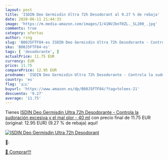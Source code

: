 ```yaml
---
layout: post
title: 'ISDIN Deo Germisdin Ultra 72h Desodorant al 9.27 % de rebaja'
date: 2020-06-11 21:44:33
image: 'https://m.media-amazon.com/images/I/41NVJbnT0ZL._SL200_.jpg'
comments: true
category: ofertas
author: ring
slug: 'B00J5FTF84-es ISDIN Deo Germisdin Ultra 72h Desodorante - Controla la...'
sku: 'B00J5FTF84-es'
tags: [ 'desodorante', ]
actualPrice: 11.75 EUR
currency: EUR
price: 11.75
comparePrice: 12.95 EUR
prodname: 'ISDIN Deo Germisdin Ultra 72h Desodorante - Controla la sudoración excesiva y el mal olor - 40 ml'
country: 'es'
flag: '🇪🇸'
buyurl: 'https://www.amazon.es/dp/B00J5FTF84/?tag=tolees-21'
descuento: '9.27'
average: '11.75'
---
```


Tienes [ISDIN Deo Germisdin Ultra 72h Desodorante - Controla la sudoración excesiva y el mal olor - 40 ml](https://www.amazon.es/dp/B00J5FTF84/?tag=tolees-21) con precio final de  11.75 EUR (original: 12.95 EUR) (9.27 %  de rebaja) aqui!

[![ISDIN Deo Germisdin Ultra 72h Desodorant](https://m.media-amazon.com/images/I/41NVJbnT0ZL._SL200_.jpg)](https://www.amazon.es/dp/B00J5FTF84/?tag=tolees-21)

🔎:


[🛒 Comprar!!!](https://www.amazon.es/dp/B00J5FTF84/?tag=tolees-21)

